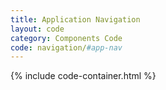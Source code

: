 ```yaml
---
title: Application Navigation
layout: code
category: Components Code
code: navigation/#app-nav
---
```


{% include code-container.html %}
